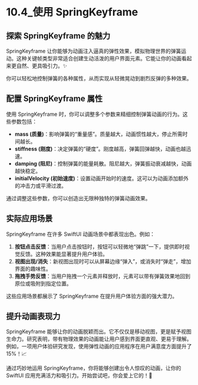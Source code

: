 ﻿# 10.4_使用 SpringKeyframe

## 探索 SpringKeyframe 的魅力

SpringKeyframe 让你能够为动画注入逼真的弹性效果，模拟物理世界的弹簧运动。这种关键帧类型非常适合创建生动活泼的用户界面元素。它能让你的动画看起来更自然、更具吸引力。✨

你可以轻松地控制弹簧的各种属性，从而实现从轻微晃动到剧烈反弹的多种效果。

## 配置 SpringKeyframe 属性

使用 SpringKeyframe 时，你可以调整多个参数来精细控制弹簧动画的行为。这些参数包括：

*   **mass (质量)**：影响弹簧的“重量感”。质量越大，动画惯性越大，停止所需时间越长。
*   **stiffness (刚度)**：决定弹簧的“硬度”。刚度越高，弹簧回弹越快，动画也越迅速。
*   **damping (阻尼)**：控制弹簧的能量耗散。阻尼越大，弹簧振动衰减越快，动画越快稳定。
*   **initialVelocity (初始速度)**：设置动画开始时的速度。这可以为动画添加额外的冲击力或平滑过渡。

通过调整这些参数，你可以创造出无限种独特的弹簧动画效果。

## 实际应用场景

SpringKeyframe 在许多 SwiftUI 动画场景中都表现出色。例如：

1.  **按钮点击反馈**：当用户点击按钮时，按钮可以轻微地“弹跳”一下，提供即时视觉反馈。这种效果能显著提升用户体验。
2.  **视图出现/消失**：新视图出现时可以从屏幕边缘“弹入”，或消失时“弹走”，增加界面的趣味性。
3.  **拖拽手势反馈**：当用户拖拽一个元素并释放时，元素可以带有弹簧效果地回到原位或吸附到指定位置。

这些应用场景都展示了 SpringKeyframe 在提升用户体验方面的强大潜力。

## 提升动画表现力

SpringKeyframe 能够让你的动画脱颖而出。它不仅仅是移动视图，更是赋予视图生命力。研究表明，带有物理效果的动画能让用户感到界面更直观、更易于理解。例如，一项用户体验研究发现，使用弹性动画的应用程序在用户满意度方面提升了 15%！📈

通过巧妙地运用 SpringKeyframe，你将能够创建出令人惊叹的动画，让你的 SwiftUI 应用充满活力和吸引力。开始尝试吧，你会爱上它的！💖


